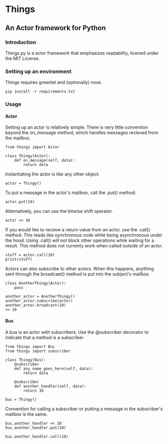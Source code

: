 # Things
## An Actor framework for Python

### Introduction

Things.py is a actor framework that emphasizes readability, licened under the
MIT License.

### Setting up an environment
Things requires greenlet and (optionally) nose.

    pip install -r requirements.txt

### Usage

#### Actor
Setting up an actor is relatively simple. There is very little convention
beyond the on_message method, which handles messages recieved from the mailbox.

    from things import Actor

    class Thingy(Actor):
        def on_message(self, data):
            return data

Instantiating the actor is like any other object.

    actor = Thingy()

To put a message in the actor's mailbox, call the .put() method.

    actor.put(10)

Alternatively, you can use the bitwise shift operator.

    actor << 10

If you would like to recieve a return value from an actor, use the .call()
method. This reads like synchronous code while being asynchronous under the
hood. Using .call() will not block other operations while waiting for a result.
This method does not currenty work when called outside of an actor.

    stuff = actor.call(10)
    print(stuff)

Actors can also subscribe to other actors. When this happens, anything sent
through the broadcast() method is put into the subject's mailbox.

    class AnotherThingy(Actor):
        pass

    another_actor = AnotherThingy()
    another_actor.subscribe(actor)
    another_actor.broadcast(10)
    >> 10

#### Bus
A bus is an actor with subscribers. Use the @subscriber decorator to indicate
that a method is a subscriber.

    from things import Bus
    from things import subscriber

    class Thingy(Bus):
        @subscriber
        def any_name_goes_here(self, data):
            return data

        @subscriber
        def another_handler(self, data):
            return 10

    bus = Thingy()

Convention for calling a subscriber or putting a message in the subscriber's
mailbox is the same.

    bus.another_handler << 10
    bus.another_handler.put(10)

    bus.another_handler.call(10)
